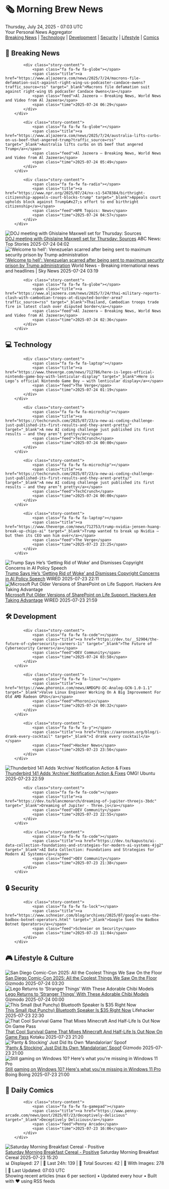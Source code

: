 <!-- Processing 54 RSS feeds at 2025-07-24 07:03:33 UTC -->
<!-- Processing: Saturday Morning Breakfast Cereal -->
<!-- Processing: Penny Arcade -->
<!-- Processing: Dilbert -->
<!-- Processing: Al Jazeera Breaking News -->
<!-- Processing: NPR News -->
<!-- Processing: Associated Press Breaking -->
<!-- Processing: Guardian World News -->
<!-- Processing: TechCrunch -->
<!-- Processing: O'Reilly Radar -->
<!-- Processing: Hacker News -->
<!-- Processing: It's FOSS -->
<!-- Error processing https://itsfoss.com/rss/: The read operation timed out -->
<!-- Processing: OMG! Ubuntu -->
<!-- Processing: DistroWatch -->
<!-- Processing: Linux.com -->
<!-- Processing: Ubuntu Blog -->
<!-- Processing: GitHub Blog -->
<!-- Processing: InfoQ -->
<!-- Processing: DZone -->
<!-- Processing: Coding Horror -->
<!-- Processing: The Pragmatic Engineer -->
<!-- Processing: Boing Boing -->
<!-- Generated 3 new posts out of 21 feeds processed -->
<div class="newspaper-header">
    <h1 class="newspaper-title">🗞️ Morning Brew News</h1>
    <div class="newspaper-date">Thursday, July 24, 2025 - 07:03 UTC</div>
    <div class="newspaper-subtitle">Your Personal News Aggregator</div>
</div>

<div class="newspaper-nav">
    <a href="#breaking">Breaking News</a> |
    <a href="#tech">Technology</a> |
    <a href="#dev">Development</a> |
    <a href="#security">Security</a> |
    <a href="#lifestyle">Lifestyle</a> |
    <a href="#webcomics">Comics</a>
</div>

<div class="news-section breaking-news" id="breaking">
<h2 class="section-header">🚨 Breaking News</h2>
<div class="stories-container">
<div class="story">
            
            <div class="story-content">
                <span class="fa fa-fw fa-globe"></span>
                <span class="title"><a href="https://www.aljazeera.com/news/2025/7/24/macrons-file-defamation-suit-against-right-wing-us-podcaster-candace-owens?traffic_source=rss" target="_blank">Macrons file defamation suit against right-wing US podcaster Candace Owens</a></span>
                <span class="feed">Al Jazeera – Breaking News, World News and Video from Al Jazeera</span>
                <span class="time">2025-07-24 06:29</span>
            </div>
        </div>
<div class="story">
            
            <div class="story-content">
                <span class="fa fa-fw fa-globe"></span>
                <span class="title"><a href="https://www.aljazeera.com/news/2025/7/24/australia-lifts-curbs-on-us-beef-that-angered-trump?traffic_source=rss" target="_blank">Australia lifts curbs on US beef that angered Trump</a></span>
                <span class="feed">Al Jazeera – Breaking News, World News and Video from Al Jazeera</span>
                <span class="time">2025-07-24 05:49</span>
            </div>
        </div>
<div class="story">
            
            <div class="story-content">
                <span class="fa fa-fw fa-radio"></span>
                <span class="title"><a href="https://www.npr.org/2025/07/24/nx-s1-5478384/birthright-citizenship-appeals-court-blocks-trump" target="_blank">Appeals court upholds block against Trump&#x27;s effort to end birthright citizenship</a></span>
                <span class="feed">NPR Topics: News</span>
                <span class="time">2025-07-24 04:57</span>
            </div>
        </div>
<div class="story">
            <img src="https://s.abcnews.com/images/Politics/ghislaine-maxwell_1753326382361_hpMain_4x3t_384.jpg" alt="DOJ meeting with Ghislaine Maxwell set for Thursday: Sources" class="story-image" loading="lazy" onerror="this.style.display='none'">
            <div class="story-content">
                <span class="fa fa-fw fa-tv"></span>
                <span class="title"><a href="https://abcnews.go.com/Politics/doj-meeting-ghislaine-maxwell-set-thursday-sources/story?id=124021785" target="_blank">DOJ meeting with Ghislaine Maxwell set for Thursday: Sources</a></span>
                <span class="feed">ABC News: Top Stories</span>
                <span class="time">2025-07-24 04:02</span>
            </div>
        </div>
<div class="story">
            <img src="https://e3.365dm.com/25/07/1920x1080/skynews-suarez-kelner_6972156.jpg?20250724045316" alt="&#x27;Welcome to hell&#x27;: Venezuelan scarred after being sent to maximum security prison by Trump administration" class="story-image" loading="lazy" onerror="this.style.display='none'">
            <div class="story-content">
                <span class="fa fa-fw fa-satellite"></span>
                <span class="title"><a href="https://news.sky.com/story/we-were-constantly-beaten-venezuelan-sent-to-maximum-security-prison-by-trump-administration-speaks-out-13400927" target="_blank">&#x27;Welcome to hell&#x27;: Venezuelan scarred after being sent to maximum security prison by Trump administration</a></span>
                <span class="feed">World News - Breaking international news and headlines | Sky News</span>
                <span class="time">2025-07-24 03:19</span>
            </div>
        </div>
<div class="story">
            
            <div class="story-content">
                <span class="fa fa-fw fa-globe"></span>
                <span class="title"><a href="https://www.aljazeera.com/news/2025/7/24/thai-military-reports-clash-with-cambodian-troops-at-disputed-border-area?traffic_source=rss" target="_blank">Thailand, Cambodian troops trade fire in latest clash over disputed border</a></span>
                <span class="feed">Al Jazeera – Breaking News, World News and Video from Al Jazeera</span>
                <span class="time">2025-07-24 02:36</span>
            </div>
        </div>
</div>
</div>
<div class="news-section tech-news" id="tech">
<h2 class="section-header">💻 Technology</h2>
<div class="stories-container">
<div class="story">
            
            <div class="story-content">
                <span class="fa fa-fw fa-laptop"></span>
                <span class="title"><a href="https://www.theverge.com/news/712786/here-is-legos-official-nintendo-game-boy-with-lenticular-display" target="_blank">Here is Lego’s official Nintendo Game Boy — with lenticular display</a></span>
                <span class="feed">The Verge</span>
                <span class="time">2025-07-24 01:19</span>
            </div>
        </div>
<div class="story">
            
            <div class="story-content">
                <span class="fa fa-fw fa-microchip"></span>
                <span class="title"><a href="https://techcrunch.com/2025/07/23/a-new-ai-coding-challenge-just-published-its-first-results-and-they-arent-pretty/" target="_blank">A new AI coding challenge just published its first results — and they aren’t pretty</a></span>
                <span class="feed">TechCrunch</span>
                <span class="time">2025-07-24 00:00</span>
            </div>
        </div>
<div class="story">
            
            <div class="story-content">
                <span class="fa fa-fw fa-microchip"></span>
                <span class="title"><a href="https://techcrunch.com/2025/07/23/a-new-ai-coding-challenge-just-published-its-first-results-and-they-arent-pretty/" target="_blank">A new AI coding challenge just published its first results – and they aren’t pretty</a></span>
                <span class="feed">TechCrunch</span>
                <span class="time">2025-07-24 00:00</span>
            </div>
        </div>
<div class="story">
            
            <div class="story-content">
                <span class="fa fa-fw fa-laptop"></span>
                <span class="title"><a href="https://www.theverge.com/news/712753/trump-nvidia-jensen-huang-break-up-chips-ai" target="_blank">Trump wanted to break up Nvidia — but then its CEO won him over</a></span>
                <span class="feed">The Verge</span>
                <span class="time">2025-07-23 23:25</span>
            </div>
        </div>
<div class="story">
            <img src="https://media.wired.com/photos/6881487f934263f2a6077fed/master/pass/Trump-AI-Speech-Business-2225682598.jpg" alt="Trump Says He’s ‘Getting Rid of Woke’ and Dismisses Copyright Concerns in AI Policy Speech" class="story-image" loading="lazy" onerror="this.style.display='none'">
            <div class="story-content">
                <span class="fa fa-fw fa-bolt"></span>
                <span class="title"><a href="https://www.wired.com/story/president-trump-ai-action-plan-speech/" target="_blank">Trump Says He’s ‘Getting Rid of Woke’ and Dismisses Copyright Concerns in AI Policy Speech</a></span>
                <span class="feed">WIRED</span>
                <span class="time">2025-07-23 22:11</span>
            </div>
        </div>
<div class="story">
            <img src="https://media.wired.com/photos/687febfe799eda52cce2ebde/master/pass/Microsoft-Sharepoint-Hacks-Reveals-Race-to-The-Bottom-Security-2225634274.jpg" alt="Microsoft Put Older Versions of SharePoint on Life Support. Hackers Are Taking Advantage" class="story-image" loading="lazy" onerror="this.style.display='none'">
            <div class="story-content">
                <span class="fa fa-fw fa-bolt"></span>
                <span class="title"><a href="https://www.wired.com/story/microsoft-sharepoint-hack-china-end-of-life-updates/" target="_blank">Microsoft Put Older Versions of SharePoint on Life Support. Hackers Are Taking Advantage</a></span>
                <span class="feed">WIRED</span>
                <span class="time">2025-07-23 21:59</span>
            </div>
        </div>
</div>
</div>
<div class="news-section dev-news" id="dev">
<h2 class="section-header">🛠️ Development</h2>
<div class="stories-container">
<div class="story">
            
            <div class="story-content">
                <span class="fa fa-fw fa-code"></span>
                <span class="title"><a href="https://dev.to/__52904/the-future-of-cybersecurity-careers-1i" target="_blank">The Future of Cybersecurity Careers</a></span>
                <span class="feed">DEV Community</span>
                <span class="time">2025-07-24 03:58</span>
            </div>
        </div>
<div class="story">
            
            <div class="story-content">
                <span class="fa fa-fw fa-linux"></span>
                <span class="title"><a href="https://www.phoronix.com/news/AMDGPU-DC-Analog-GCN-1.0-1.1" target="_blank">Valve Linux Engineer Working On A Big Improvement For Old AMD Radeon GPUs</a></span>
                <span class="feed">Phoronix</span>
                <span class="time">2025-07-24 00:32</span>
            </div>
        </div>
<div class="story">
            
            <div class="story-content">
                <span class="fa fa-fw fa-y"></span>
                <span class="title"><a href="https://aaronson.org/blog/i-drank-every-cocktail" target="_blank">I drank every cocktail</a></span>
                <span class="feed">Hacker News</span>
                <span class="time">2025-07-23 23:56</span>
            </div>
        </div>
<div class="story">
            <img src="https://i0.wp.com/www.omgubuntu.co.uk/wp-content/uploads/2025/07/thunderbird-141.jpg?resize=406%2C232&amp;ssl=1" alt="Thunderbird 141 Adds ‘Archive’ Notification Action &amp; Fixes" class="story-image" loading="lazy" onerror="this.style.display='none'">
            <div class="story-content">
                <span class="fa fa-fw fa-ubuntu"></span>
                <span class="title"><a href="https://www.omgubuntu.co.uk/2025/07/thunderbird-141-update-available" target="_blank">Thunderbird 141 Adds ‘Archive’ Notification Action &amp; Fixes</a></span>
                <span class="feed">OMG! Ubuntu</span>
                <span class="time">2025-07-23 22:59</span>
            </div>
        </div>
<div class="story">
            
            <div class="story-content">
                <span class="fa fa-fw fa-code"></span>
                <span class="title"><a href="https://dev.to/blancmonarch/dreaming-of-jupiter-threejs-3bdc" target="_blank">Dreaming of Jupiter - Three.js</a></span>
                <span class="feed">DEV Community</span>
                <span class="time">2025-07-23 22:55</span>
            </div>
        </div>
<div class="story">
            
            <div class="story-content">
                <span class="fa fa-fw fa-code"></span>
                <span class="title"><a href="https://dev.to/kapusto/ai-data-collection-foundations-and-strategies-for-modern-ai-systems-4jg2" target="_blank">AI Data Collection: Foundations and Strategies for Modern AI Systems</a></span>
                <span class="feed">DEV Community</span>
                <span class="time">2025-07-23 21:38</span>
            </div>
        </div>
</div>
</div>
<div class="news-section security-news" id="security">
<h2 class="section-header">🔒 Security</h2>
<div class="stories-container">
<div class="story">
            
            <div class="story-content">
                <span class="fa fa-fw fa-lock"></span>
                <span class="title"><a href="https://www.schneier.com/blog/archives/2025/07/google-sues-the-badbox-botnet-operators.html" target="_blank">Google Sues the Badbox Botnet Operators</a></span>
                <span class="feed">Schneier on Security</span>
                <span class="time">2025-07-23 11:04</span>
            </div>
        </div>
</div>
</div>
<div class="news-section lifestyle-news" id="lifestyle">
<h2 class="section-header">🎮 Lifestyle & Culture</h2>
<div class="stories-container">
<div class="story">
            <img src="https://gizmodo.com/app/uploads/2025/07/Comic-Con-25-Show-Floor-1.jpg" alt="San Diego Comic-Con 2025: All the Coolest Things We Saw On the Floor" class="story-image" loading="lazy" onerror="this.style.display='none'">
            <div class="story-content">
                <span class="fa fa-fw fa-computer"></span>
                <span class="title"><a href="https://gizmodo.com/sdcc-2025-show-floor-gallery-star-wars-marvel-tron-2000633480" target="_blank">San Diego Comic-Con 2025: All the Coolest Things We Saw On the Floor</a></span>
                <span class="feed">Gizmodo</span>
                <span class="time">2025-07-24 03:20</span>
            </div>
        </div>
<div class="story">
            <img src="https://gizmodo.com/app/uploads/2025/07/SDCC-2025-lego-stranger-things.jpg" alt="Lego Returns to ‘Stranger Things’ With These Adorable Chibi Models" class="story-image" loading="lazy" onerror="this.style.display='none'">
            <div class="story-content">
                <span class="fa fa-fw fa-computer"></span>
                <span class="title"><a href="https://gizmodo.com/sdcc-2025-lego-stranger-things-price-release-date-2000633392" target="_blank">Lego Returns to ‘Stranger Things’ With These Adorable Chibi Models</a></span>
                <span class="feed">Gizmodo</span>
                <span class="time">2025-07-24 00:00</span>
            </div>
        </div>
<div class="story">
            <img src="https://lifehacker.com/imagery/articles/01K0WKFFQ4H3887JX2TZD88CTF/hero-image.png" alt="This Small (but Punchy) Bluetooth Speaker Is $35 Right Now" class="story-image" loading="lazy" onerror="this.style.display='none'">
            <div class="story-content">
                <span class="fa fa-fw fa-life-ring"></span>
                <span class="title"><a href="https://lifehacker.com/tech/refurbished-sony-travel-speaker-woot?utm_medium=RSS" target="_blank">This Small (but Punchy) Bluetooth Speaker Is $35 Right Now</a></span>
                <span class="feed">Lifehacker</span>
                <span class="time">2025-07-23 22:30</span>
            </div>
        </div>
<div class="story">
            <img src="https://i.kinja-img.com/image/upload/c_fit,q_80,w_636/4b8d496ed20d07c0e6ebae3f46c24534.jpg" alt="That Cool Survival Game That Mixes Minecraft And Half-Life Is Out Now On Game Pass" class="story-image" loading="lazy" onerror="this.style.display='none'">
            <div class="story-content">
                <span class="fa fa-fw fa-gamepad"></span>
                <span class="title"><a href="https://kotaku.com/minecraft-half-life-abiotic-factor-game-pass-ps5-1-0-pc-1851786836" target="_blank">That Cool Survival Game That Mixes Minecraft And Half-Life Is Out Now On Game Pass</a></span>
                <span class="feed">Kotaku</span>
                <span class="time">2025-07-23 21:20</span>
            </div>
        </div>
<div class="story">
            <img src="https://gizmodo.com/app/uploads/2025/07/Panty-And-Stocking-Anime-Studio-Trigger-Prime-Video.jpg" alt="‘Panty &amp; Stocking’ Just Did Its Own ‘Mandalorian’ Spoof" class="story-image" loading="lazy" onerror="this.style.display='none'">
            <div class="story-content">
                <span class="fa fa-fw fa-computer"></span>
                <span class="title"><a href="https://gizmodo.com/new-panty-and-stocking-episode-3-mandalorian-reference-star-wars-2000633241" target="_blank">‘Panty &amp; Stocking’ Just Did Its Own ‘Mandalorian’ Spoof</a></span>
                <span class="feed">Gizmodo</span>
                <span class="time">2025-07-23 21:00</span>
            </div>
        </div>
<div class="story">
            <img src="https://i0.wp.com/boingboing.net/wp-content/uploads/2025/07/Microsoft-Windows-11-Pro-1.jpg?fit=1200%2C800&amp;quality=60&amp;ssl=1" alt="Still gaming on Windows 10? Here&#x27;s what you&#x27;re missing in Windows 11 Pro" class="story-image" loading="lazy" onerror="this.style.display='none'">
            <div class="story-content">
                <span class="fa fa-fw fa-arrow-right"></span>
                <span class="title"><a href="https://boingboing.net/2025/07/23/still-gaming-on-windows-10-heres-what-youre-missing-in-windows-11-pro.html" target="_blank">Still gaming on Windows 10? Here&#x27;s what you&#x27;re missing in Windows 11 Pro</a></span>
                <span class="feed">Boing Boing</span>
                <span class="time">2025-07-23 21:00</span>
            </div>
        </div>
</div>
</div>
<div class="news-section webcomics-section" id="webcomics">
<h2 class="section-header">🎨 Daily Comics</h2>
<div class="stories-container">
<div class="story">
            
            <div class="story-content">
                <span class="fa fa-fw fa-gamepad"></span>
                <span class="title"><a href="https://www.penny-arcade.com/news/post/2025/07/23/deceptively-delicious" target="_blank">Deceptively Delicious</a></span>
                <span class="feed">Penny Arcade</span>
                <span class="time">2025-07-23 16:06</span>
            </div>
        </div>
<div class="story">
            <img src="https://www.smbc-comics.com/comics/1753229135-20250724.png" alt="Saturday Morning Breakfast Cereal - Positive" class="story-image" loading="lazy" onerror="this.style.display='none'">
            <div class="story-content">
                <span class="fa fa-fw fa-smile"></span>
                <span class="title"><a href="https://www.smbc-comics.com/comic/positive-2" target="_blank">Saturday Morning Breakfast Cereal - Positive</a></span>
                <span class="feed">Saturday Morning Breakfast Cereal</span>
                <span class="time">2025-07-23 15:20</span>
            </div>
        </div>
</div>
</div>

<div class="newspaper-footer">
    <div class="stats">
        📊 Displayed: 27 | 📅 Last 24h: 139 | 📡 Total Sources: 42 | 📸 With Images: 278 |
        🔄 Last Updated: 07:03 UTC
    </div>
    <div class="footer-note">
        Showing recent articles (max 6 per section) • Updated every hour • Built with ❤️ using RSS feeds
    </div>
</div>
